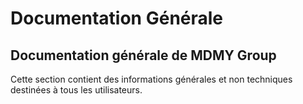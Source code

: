 #  Documentation Générale

## Documentation générale de MDMY Group

Cette section contient des informations générales et non techniques destinées à tous les utilisateurs.